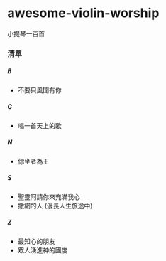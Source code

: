 # awesome-violin-worship
小提琴一百首

### 清單
##### B
- 不要只風聞有你
##### C
- 唱一首天上的歌
##### N
- 你坐者為王
##### S
- 聖靈阿請你來充滿我心
- 撒網的人 (漫長人生旅途中)
##### Z
- 最知心的朋友
- 眾人湧進神的國度
